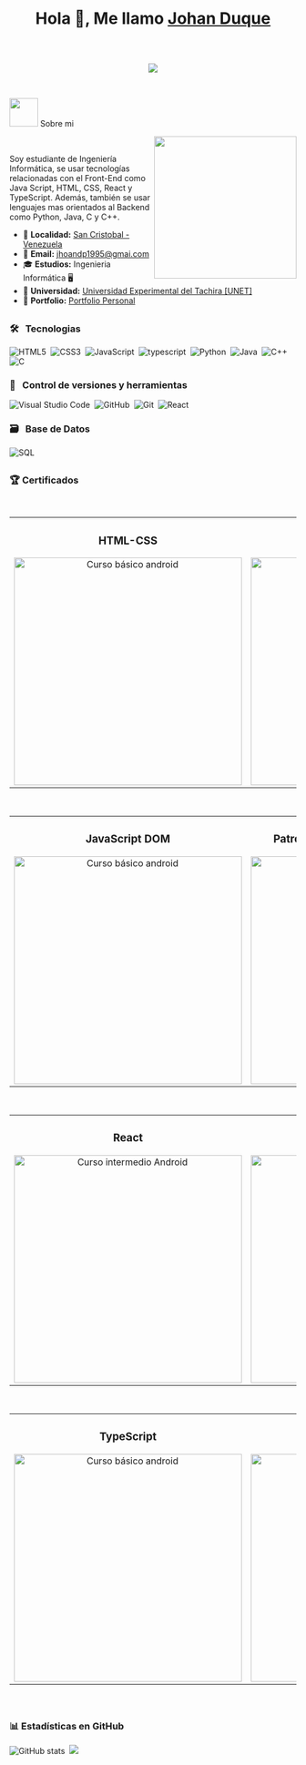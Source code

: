 <h1 align="center"> Hola 👋, Me llamo <a href="https://www.linkedin.com/in/johan-omar-duque-pereira-05160733a/" target="blank">
Johan Duque</a>  <p align="center">
	<br>
	<a href="https://github.com/Bouaskaoun">
		<img src="https://readme-typing-svg.herokuapp.com?lines=.Estudiante+De+Ingenieria+Informática;Desarrollador+Front-End;Programador&center=true&width=380&height=25">
	</a>
     </p>
</h1> 

<div padding="50px">

<br>
<picture><img src = "https://github.com/7oSkaaa/7oSkaaa/blob/main/Images/about_me.gif?raw=true" width = 50px></picture> Sobre mi 

<picture> <img align="right" src="https://github.com/7oSkaaa/7oSkaaa/blob/main/Images/Right_Side.gif?raw=true" width = 250px></picture>

<br>

Soy estudiante de Ingeniería Informática, se usar tecnologías relacionadas con el Front-End como Java Script, HTML, CSS, React y TypeScript. Además, también se usar lenguajes mas orientados al Backend como Python, Java, C y C++.

- 📍 **Localidad:** <a href="https://maps.app.goo.gl/NKgGF7dzM2azMY7j7" target="_blank">San Cristobal - Venezuela</a>   
- 📧 **Email:** [jhoandp1995@gmai.com](mailto:jn.arias@uniandes.edu.co) 
- 🎓 **Estudios:** Ingenieria Informática 🖥️
- 🏫 **Universidad:** [Universidad Experimental del Tachira [UNET]](http://www.unet.edu.ve/)
- 💼 **Portfolio:** <a href="https://johan-duque.github.io/Portfolio" target="_blank">Portfolio Personal</a>

## 

### 🛠 &nbsp; Tecnologias

![HTML5](https://img.shields.io/badge/html5-%23E34F26.svg?style=for-the-badge&logo=html5&logoColor=white)&nbsp;
![CSS3](https://img.shields.io/badge/css3-%231572B6.svg?style=for-the-badge&logo=css3&logoColor=white)&nbsp;
![JavaScript](https://img.shields.io/badge/javascript-%23323330.svg?style=for-the-badge&logo=javascript&logoColor=%23F7DF1E)&nbsp;
![typescript](https://img.shields.io/badge/typescript-0078d7.svg?style=for-the-badge&logo=typescript&logoColor=white)&nbsp;
![Python](https://img.shields.io/badge/python-3670A0?style=for-the-badge&logo=python&logoColor=ffdd54)&nbsp;
![Java](https://img.shields.io/badge/java-%23ED8B00.svg?style=for-the-badge&logo=java&logoColor=white)&nbsp;
![C++](https://img.shields.io/badge/c++-%2300599C.svg?style=for-the-badge&logo=c%2B%2B&logoColor=white)&nbsp;
![C](https://img.shields.io/badge/c-%2300599C.svg?style=for-the-badge&logo=c&logoColor=white)&nbsp;

### 🧰 &nbsp; Control de versiones y herramientas 

![Visual Studio Code](https://img.shields.io/badge/Visual%20Studio%20Code-0078d7.svg?style=for-the-badge&logo=visual-studio-code&logoColor=white)&nbsp;
![GitHub](https://img.shields.io/badge/github-%23121011.svg?style=for-the-badge&logo=github&logoColor=white)&nbsp;
![Git](https://img.shields.io/badge/git-%23F05033.svg?style=for-the-badge&logo=git&logoColor=white)&nbsp;
![React](https://img.shields.io/badge/React-21BFC4?style=for-the-badge&logo=React&logoColor=black)

### 🗃 &nbsp; Base de Datos

![SQL](https://img.shields.io/badge/-SQL-005571?style=for-the-badge&logo=elasticsearch)&nbsp;

##

### 🏆 Certificados 

<br>
<table align="center">
<tr>
<td width="50%">
<h3 align="center">HTML-CSS</h3>
<div align="center">
<a href="https://drive.google.com/file/d/1NLBCD85iVefKV5eQWHB1-lliQJLUWaHT/view?usp=drive_link" target="_blank"><img src="https://i.ibb.co/gb046n1k/img.jpg" width="400" alt="Curso básico android"></a>
</div>                                                                                  
</td>

<td width="50%">
<h3 align="center">JavaScript Basico</h3>
<div align="center">                                       
<a href="https://drive.google.com/file/d/1klL4_dY--CeAsX2j67MhmxS4R4VZY-f-/view?usp=drive_link" target="_blank"><img src="https://i.ibb.co/Myg5K0Tt/diploma-javascript.jpg" width="400" alt="Curso arquitectura MVVM"></a>
</div>                                                             
</table>                                                                                 
</div>
<br>

<table align="center">
<tr>
<td width="50%">
<h3 align="center">JavaScript DOM</h3>
<div align="center">
<a href="https://drive.google.com/file/d/1CUIzTRyPYqILETbF4J1CqEkzvenwDBpc/view?usp=drive_link" target="_blank"><img src="https://i.ibb.co/fzDVgsqh/diploma-document-object-model.jpg" width="400" alt="Curso básico android"></a>
</div>
                                                                                      
</td>

<td width="50%">
<h3 align="center">Patrones De Diseños En JavaScript</h3>
<div align="center">                                       
<a href="https://drive.google.com/file/d/1ChERtdmWg6raXqH5X-IekiZgoInUksgB/view?usp=drive_link" target="_blank"><img src="https://i.ibb.co/Y9Hpqgt/diploma-patrones-diseno-creacionales.jpg" width="400" alt="Curso arquitectura MVVM"></a>
</div>                                                             
</table>                                                                                 
</div>
<br>

<table align="center">
<tr>
<td width="50%">
<h3 align="center">React</h3>
<div align="center">
<a href="https://drive.google.com/file/d/1w5-6oCTBVBC1Ab978G5wir_ojRNJ2MsF/view?usp=drive_link" target="_blank"><img src="https://i.ibb.co/MDhD5Xpy/diploma-react.jpg" width="400" alt="Curso intermedio Android"></a>
</div>
                                                                                      
</td>       

<td width="50%">
<h3 align="center">Inglés</h3>
<div align="center">
<a href="https://drive.google.com/file/d/1rsr7CggS8qXGCaMxyl5OZ9yXNnCHbIMN/view?usp=drive_link" target="_blank"><img src="https://i.ibb.co/pvcD6CWn/diploma-ingles-a1-principiantes.jpg" width="400" alt="Curso Kotlin Multiplatform"></a>
</div>

</td>  
</table>                                                                                 
</div>
<br>

<table align="center">
<tr>
<td width="50%">
<h3 align="center">TypeScript</h3>
<div align="center">
<a href="https://drive.google.com/file/d/1xYfwNLPV5qX5RZBxDJJmZClnkN0CpiZA/view?usp=drive_link" target="_blank"><img src="https://i.ibb.co/spvStFnz/diploma-typescript-22-page-0001.jpg" width="400" alt="Curso básico android"></a>
</div>
                                                                                      
</td>

<td width="50%">
<h3 align="center">Diseño UX</h3>
<div align="center">                                       
<a href="https://drive.google.com/file/d/132tzRVnlbYVPGcNwEzf6CzEojv5zwvDf/view?usp=drive_link" target="_blank"><img src="https://i.ibb.co/MxsKgQRP/diploma-diseno-programadores-page-0001.jpg" width="400" alt="Curso arquitectura MVVM"></a>
</div>                                                             
</table>                                                                                 
</div>
<br>

                                                                                      


##

### 📊 Estadísticas en GitHub

![GitHub stats](https://readme-stats-git-dependabot-npmandyarne-eddee2-jsncars-projects.vercel.app/api?username=Johan-Duque&show_icons=true&hide_rank=true&custom_title=JsNcAr&theme=radical)&nbsp;
![](https://github-readme-streak-stats.herokuapp.com/?user=Johan-Duque&theme=radical&hide_border=false)&nbsp;

</div>

